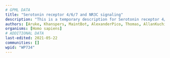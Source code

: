 ```yaml
---
# GPML DATA
title: "Serotonin receptor 4/6/7 and NR3C signaling"
description: "This is a temporary description for Serotonin receptor 4/6/7 and NR3C signaling"
authors: [Aruke, Khanspers, MaintBot, AlexanderPico, Thomas, AllanKuchinsky, Andra, Egonw, Eweitz]
organisms: [Homo sapiens]
# ADDITIONAL DATA
last-edited: 2021-05-22
communities: []
wpid: "WP734"
---
```

